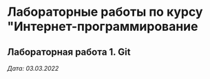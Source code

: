 # Лабораторные работы по курсу "Интернет-программирование

## Лабораторная работа 1. Git

*Дата: 03.03.2022*

